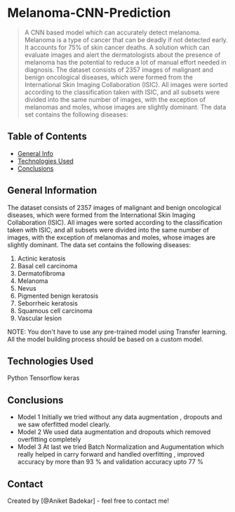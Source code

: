 # Melanoma-CNN-Prediction
> A CNN based model which can accurately detect melanoma. Melanoma is a type of cancer that can be deadly if not detected early. It accounts for 75% of skin cancer deaths. A solution which can evaluate images and alert the dermatologists about the presence of melanoma has the potential to reduce a lot of manual effort needed in diagnosis.
The dataset consists of 2357 images of malignant and benign oncological diseases, which were formed from the International Skin Imaging Collaboration (ISIC). All images were sorted according to the classification taken with ISIC, and all subsets were divided into the same number of images, with the exception of melanomas and moles, whose images are slightly dominant. The data set contains the following diseases:

## Table of Contents
* [General Info](#general-information)
* [Technologies Used](#technologies-used)
* [Conclusions](#conclusions)

## General Information
The dataset consists of 2357 images of malignant and benign oncological diseases, which were formed from the International Skin Imaging Collaboration (ISIC). All images were sorted according to the classification taken with ISIC, and all subsets were divided into the same number of images, with the exception of melanomas and moles, whose images are slightly dominant.
The data set contains the following diseases:
1. Actinic keratosis
2. Basal cell carcinoma
3. Dermatofibroma
4. Melanoma
5. Nevus
6. Pigmented benign keratosis
7. Seborrheic keratosis
8. Squamous cell carcinoma
9. Vascular lesion

NOTE: You don't have to use any pre-trained model using Transfer learning. All the model building process should be based on a custom model.


## Technologies Used
Python
Tensorflow
keras
<!-- As the libraries versions keep on changing, it is recommended to mention the version of library used in this project -->

## Conclusions
* Model 1 Initially we tried without any data augmentation , dropouts and we saw oferfitted model clearly.
* Model 2 We used data augmentation and dropouts which removed overfitting completely
* Model 3 At last we tried Batch Normalization and Augumentation which really helped in carry forward and handled overfitting , improved accuracy by more than 93 % and validation accuracy upto 77 %

## Contact
Created by [@Aniket Badekar] - feel free to contact me!

